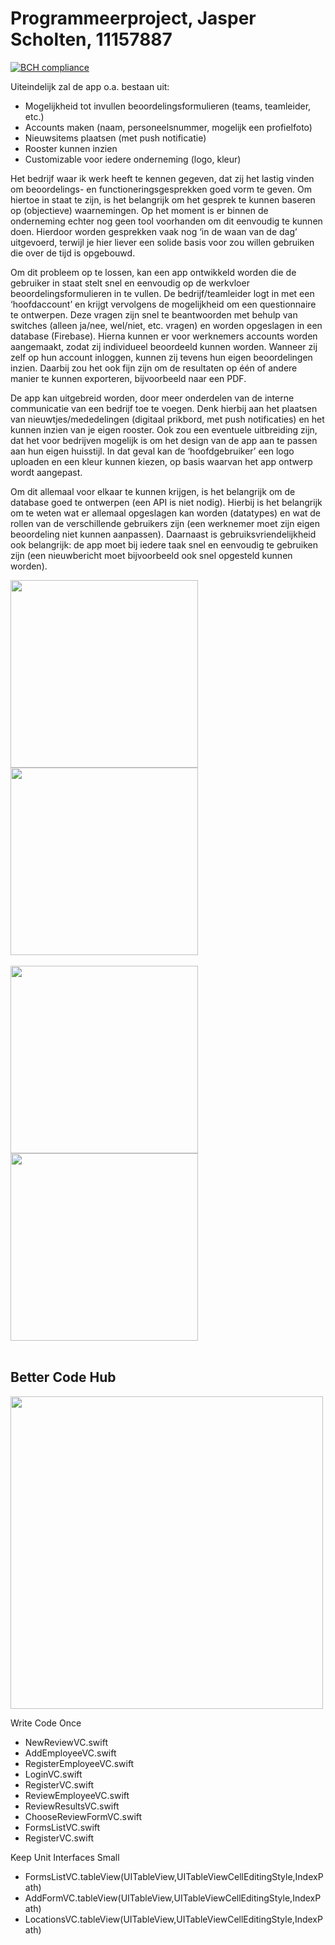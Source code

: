 # Programmeerproject, Jasper Scholten, 11157887
[![BCH compliance](https://bettercodehub.com/edge/badge/jasperscholten/programmeerproject)](https://bettercodehub.com)

Uiteindelijk zal de app o.a. bestaan uit:
* Mogelijkheid tot invullen beoordelingsformulieren (teams, teamleider, etc.)
* Accounts maken (naam, personeelsnummer, mogelijk een profielfoto)
* Nieuwsitems plaatsen (met push notificatie)
* Rooster kunnen inzien
* Customizable voor iedere onderneming (logo, kleur)

Het bedrijf waar ik werk heeft te kennen gegeven, dat zij het lastig vinden om beoordelings- en functioneringsgesprekken goed vorm te geven. Om hiertoe in staat te zijn, is het belangrijk om het gesprek te kunnen baseren op (objectieve) waarnemingen. Op het moment is er binnen de onderneming echter nog geen tool voorhanden om dit eenvoudig te kunnen doen. Hierdoor worden gesprekken vaak nog ‘in de waan van de dag’ uitgevoerd, terwijl je hier liever een solide basis voor zou willen gebruiken die over de tijd is opgebouwd.

Om dit probleem op te lossen, kan een app ontwikkeld worden die de gebruiker in staat stelt snel en eenvoudig op de werkvloer beoordelingsformulieren in te vullen. De bedrijf/teamleider logt in met een ‘hoofdaccount’ en krijgt vervolgens de mogelijkheid om een questionnaire te ontwerpen. Deze vragen zijn snel te beantwoorden met behulp van switches (alleen ja/nee, wel/niet, etc. vragen) en worden opgeslagen in een database (Firebase). Hierna kunnen er voor werknemers accounts worden aangemaakt, zodat zij individueel beoordeeld kunnen worden. Wanneer zij zelf op hun account inloggen, kunnen zij tevens hun eigen beoordelingen inzien. Daarbij zou het ook fijn zijn om de resultaten op één of andere manier te kunnen exporteren, bijvoorbeeld naar een PDF.

De app kan uitgebreid worden, door meer onderdelen van de interne communicatie van een bedrijf toe te voegen. Denk hierbij aan het plaatsen van nieuwtjes/mededelingen (digitaal prikbord, met push notificaties) en het kunnen inzien van je eigen rooster. Ook zou een eventuele uitbreiding zijn, dat het voor bedrijven mogelijk is om het design van de app aan te passen aan hun eigen huisstijl. In dat geval kan de ‘hoofdgebruiker’ een logo uploaden en een kleur kunnen kiezen, op basis waarvan het app ontwerp wordt aangepast.

Om dit allemaal voor elkaar te kunnen krijgen, is het belangrijk om de database goed te ontwerpen (een API is niet nodig). Hierbij is het belangrijk om te weten wat er allemaal opgeslagen kan worden (datatypes) en wat de rollen van de verschillende gebruikers zijn (een werknemer moet zijn eigen beoordeling niet kunnen aanpassen). Daarnaast is gebruiksvriendelijkheid ook belangrijk: de app moet bij iedere taak snel en eenvoudig te gebruiken zijn (een nieuwbericht moet bijvoorbeeld ook snel opgesteld kunnen worden).

<img src="https://github.com/jasperscholten/programmeerproject/blob/master/doc/beoordeling.png" width="300">
<img src="https://github.com/jasperscholten/programmeerproject/blob/master/doc/beoordelingen.png" width="300"></br></br>
<img src="https://github.com/jasperscholten/programmeerproject/blob/master/doc/medewerkers.png" width="300">
<img src="https://github.com/jasperscholten/programmeerproject/blob/master/doc/rooster.png" width="300"></br></br>

## Better Code Hub

<img src="https://github.com/jasperscholten/programmeerproject/blob/master/doc/BetterCodeHub2701.png" width="500"></br>

Write Code Once
- NewReviewVC.swift
- AddEmployeeVC.swift
- RegisterEmployeeVC.swift
- LoginVC.swift
- RegisterVC.swift
- ReviewEmployeeVC.swift
- ReviewResultsVC.swift
- ChooseReviewFormVC.swift
- FormsListVC.swift
- RegisterVC.swift

Keep Unit Interfaces Small
- FormsListVC.tableView(UITableView,UITableViewCellEditingStyle,IndexPath)
- AddFormVC.tableView(UITableView,UITableViewCellEditingStyle,IndexPath)
- LocationsVC.tableView(UITableView,UITableViewCellEditingStyle,IndexPath)
